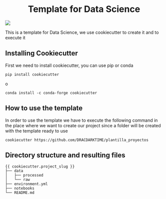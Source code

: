 <h1 align="center"> Template for Data Science </h1>
<p align="left">
<img src="https://img.shields.io/badge/STATUS-EN%20DESARROLLO-green">
</p>
This is a template for Data Science, we use cookiecutter to create it and to execute it
<h2> Installing Cookiecutter</h2>
First we need to install cookiecutter, you can use pip or conda

```
pip install cookiecutter
```
o
```
conda install -c conda-forge cookiecutter
```

<h2>How to use the template</h2>
In order to use the template we have to execute the following command in the place where we want to create our project
since a folder will be created with the template ready to use

```
cookiecutter https://github.com/DRACDARKTIME/plantilla_proyectos 
```
<h2> Directory structure and resulting files </h2>

```
{{ cookiecutter.project_slug }}
├── data
│   ├── processed
│   └── raw
├── environment.yml
├── notebooks
└── README.md
```
